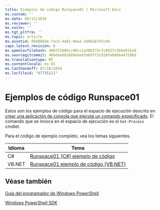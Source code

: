 ```yaml
---
title: Ejemplos de código Runspace01 | Microsoft Docs
ms.custom: ''
ms.date: 09/13/2016
ms.reviewer: ''
ms.suite: ''
ms.tgt_pltfrm: ''
ms.topic: article
ms.assetid: 05b088de-fac3-4a01-9eea-3d96ab755c4b
caps.latest.revision: 6
ms.openlocfilehash: 4802f2806cc90cc1a50b372cfc6027c366e015e0
ms.sourcegitcommit: 46bebe692689ebedfe65ff2c828fe666b443198d
ms.translationtype: MT
ms.contentlocale: es-ES
ms.lasthandoff: 07/10/2019
ms.locfileid: "67735121"
---
```

# <a name="runspace01-code-samples"></a>Ejemplos de código Runspace01

Estos son los ejemplos de código para el espacio de ejecución descrito en [crear una aplicación de consola que ejecuta un comando especificado](/dotnet/csharp/programming-guide/inside-a-program/hello-world-your-first-program). El comando que se invoca en el espacio de ejecución es el `Get-Process` cmdlet.

Para el código de ejemplo completo, vea los temas siguientes.

|Idioma|Tema|
|--------------|-----------|
|C#|[Runspace01 (C#) ejemplo de código](./runspace01-csharp-code-sample.md)|
|VB.NET|[Runspace01 ejemplo de código (VB.NET)](./runspace01-vb-net-code-sample.md)|

## <a name="see-also"></a>Véase también

[Guía del programador de Windows PowerShell](./windows-powershell-programmer-s-guide.md)

[Windows PowerShell SDK](../windows-powershell-reference.md)